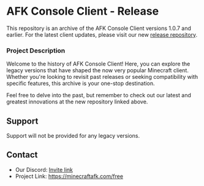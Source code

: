 
# AFK Console Client - Release

This repository is an archive of the AFK Console Client versions 1.0.7 and earlier. For the latest client updates, please visit our new [release repository](https://github.com/valoks/afkcc-release).

### Project Description
Welcome to the history of AFK Console Client! Here, you can explore the legacy versions that have shaped the now very popular Minecraft client. Whether you're looking to revisit past releases or seeking compatibility with specific features, this archive is your one-stop destination.

Feel free to delve into the past, but remember to check out our latest and greatest innovations at the new repository linked above.
## Support

Support will not be provided for any legacy versions. 
## Contact

- Our Discord: [Invite link](https://discord.gg/afk-console-client-1001858472234725396)
- Project Link: https://minecraftafk.com/free
